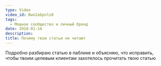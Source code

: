 ```yaml
---
type: Video
video_id: Bwn2abpnlx8
tags:
  - Мощное сообщество и личный бренд
date: 2018-01-16
description: 
title: Почему твои статьи не читают
---
```


Подробно разбираю статью в паблике и объясняю, что исправить, чтобы твоим целевым клиентам захотелось прочитать твою статью
